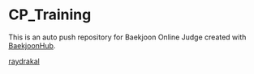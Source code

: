 # CP_Training
This is an auto push repository for Baekjoon Online Judge created with [BaekjoonHub](https://github.com/BaekjoonHub/BaekjoonHub).


[raydrakal](https://www.acmicpc.net/user/raydrakal)
